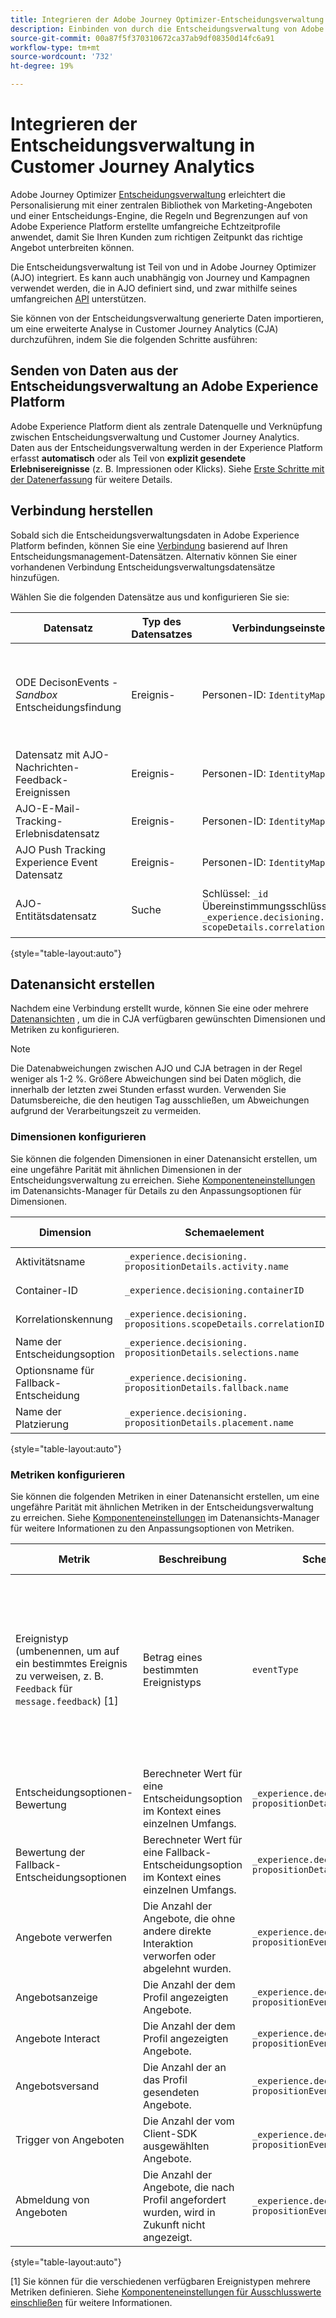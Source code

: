 ```yaml
---
title: Integrieren der Adobe Journey Optimizer-Entscheidungsverwaltung mit Customer Journey Analytics (CJA)
description: Einbinden von durch die Entscheidungsverwaltung von Adobe Journey Optimizer generierten Daten und Analysieren mit Analysis Workspace in Customer Journey Analytics.
source-git-commit: 00a87f5f370310672ca37ab9df08350d14fc6a91
workflow-type: tm+mt
source-wordcount: '732'
ht-degree: 19%

---
```


# Integrieren der Entscheidungsverwaltung in Customer Journey Analytics


Adobe Journey Optimizer [Entscheidungsverwaltung](https://experienceleague.adobe.com/docs/journey-optimizer/using/offer-decisioning/get-started-decision/starting-offer-decisioning.html?lang=en) erleichtert die Personalisierung mit einer zentralen Bibliothek von Marketing-Angeboten und einer Entscheidungs-Engine, die Regeln und Begrenzungen auf von Adobe Experience Platform erstellte umfangreiche Echtzeitprofile anwendet, damit Sie Ihren Kunden zum richtigen Zeitpunkt das richtige Angebot unterbreiten können.

Die Entscheidungsverwaltung ist Teil von und in Adobe Journey Optimizer (AJO) integriert. Es kann auch unabhängig von Journey und Kampagnen verwendet werden, die in AJO definiert sind, und zwar mithilfe seines umfangreichen [API](https://experienceleague.adobe.com/docs/journey-optimizer/using/offer-decisioning/api-reference/getting-started.html?lang=en) unterstützen.

Sie können von der Entscheidungsverwaltung generierte Daten importieren, um eine erweiterte Analyse in Customer Journey Analytics (CJA) durchzuführen, indem Sie die folgenden Schritte ausführen:

## Senden von Daten aus der Entscheidungsverwaltung an Adobe Experience Platform

Adobe Experience Platform dient als zentrale Datenquelle und Verknüpfung zwischen Entscheidungsverwaltung und Customer Journey Analytics. Daten aus der Entscheidungsverwaltung werden in der Experience Platform erfasst **automatisch** oder als Teil von **explizit gesendete Erlebnisereignisse** (z. B. Impressionen oder Klicks). Siehe [Erste Schritte mit der Datenerfassung](https://experienceleague.adobe.com/docs/journey-optimizer/using/offer-decisioning/collect-event-data/data-collection.html?lang=en) für weitere Details.

## Verbindung herstellen

Sobald sich die Entscheidungsverwaltungsdaten in Adobe Experience Platform befinden, können Sie eine [Verbindung](https://experienceleague.adobe.com/docs/analytics-platform/using/cja-connections/create-connection.html?lang=de) basierend auf Ihren Entscheidungsmanagement-Datensätzen. Alternativ können Sie einer vorhandenen Verbindung Entscheidungsverwaltungsdatensätze hinzufügen.

Wählen Sie die folgenden Datensätze aus und konfigurieren Sie sie:

| Datensatz | Typ des Datensatzes | Verbindungseinstellungen | Beschreibung |
| --- | --- | --- | --- |
| ODE DecisonEvents - _Sandbox_ Entscheidungsfindung | Ereignis-   | Personen-ID: `IdentityMap` | Enthält automatisch generierte Daten für Entscheidungsereignisse in der Entscheidungsverwaltung. _Sandbox_ bezieht sich auf den spezifischen Sandbox-Namen. |
| Datensatz mit AJO-Nachrichten-Feedback-Ereignissen | Ereignis-   | Personen-ID: `IdentityMap` | Enthält Ereignisse zum Nachrichtenversand. |
| AJO-E-Mail-Tracking-Erlebnisdatensatz | Ereignis-   | Personen-ID: `IdentityMap` | Enthält E-Mail-Tracking-Ereignisse. |
| AJO Push Tracking Experience Event Datensatz | Ereignis-   | Personen-ID: `IdentityMap` | Enthält Push-Tracking-Ereignisse. |
| AJO-Entitätsdatensatz | Suche | Schlüssel: `_id`<br>Übereinstimmungsschlüssel: `_experience.decisioning.propositions.`<br>`scopeDetails.correlationID` | Enthält Classifications, die Journey- und Campaign-Metadaten mit allen AJO-Ereignisdaten verknüpfen. |

{style="table-layout:auto"}

## Datenansicht erstellen

Nachdem eine Verbindung erstellt wurde, können Sie eine oder mehrere [Datenansichten](https://experienceleague.adobe.com/docs/analytics-platform/using/cja-dataviews/create-dataview.html?lang=de) , um die in CJA verfügbaren gewünschten Dimensionen und Metriken zu konfigurieren.

>[!NOTE]
>
>Die Datenabweichungen zwischen AJO und CJA betragen in der Regel weniger als 1-2 %. Größere Abweichungen sind bei Daten möglich, die innerhalb der letzten zwei Stunden erfasst wurden. Verwenden Sie Datumsbereiche, die den heutigen Tag ausschließen, um Abweichungen aufgrund der Verarbeitungszeit zu vermeiden.

### Dimensionen konfigurieren

Sie können die folgenden Dimensionen in einer Datenansicht erstellen, um eine ungefähre Parität mit ähnlichen Dimensionen in der Entscheidungsverwaltung zu erreichen. Siehe [Komponenteneinstellungen](/help/data-views/component-settings/overview.md) im Datenansichts-Manager für Details zu den Anpassungsoptionen für Dimensionen.

| Dimension | Schemaelement | Einstellungen der Komponente |
| --- | --- | --- |
| Aktivitätsname | `_experience.decisioning.`<br/>`propositionDetails.activity.name` | Komponententyp: Dimension |
| Container-ID | `_experience.decisioning.containerID` | Komponententyp: Dimension |
| Korrelationskennung | `_experience.decisioning.`<br/>`propositions.scopeDetails.correlationID` | Komponententyp: Dimension |
| Name der Entscheidungsoption | `_experience.decisioning.`<br/>`propositionDetails.selections.name` | Komponententyp: Dimension |
| Optionsname für Fallback-Entscheidung | `_experience.decisioning.`<br/>`propositionDetails.fallback.name` | Komponententyp: Dimension |
| Name der Platzierung | `_experience.decisioning.`<br/>`propositionDetails.placement.name` | Komponententyp: Dimension |

{style="table-layout:auto"}


### Metriken konfigurieren

Sie können die folgenden Metriken in einer Datenansicht erstellen, um eine ungefähre Parität mit ähnlichen Metriken in der Entscheidungsverwaltung zu erreichen. Siehe [Komponenteneinstellungen](/help/data-views/component-settings/overview.md) im Datenansichts-Manager für weitere Informationen zu den Anpassungsoptionen von Metriken.

| Metrik | Beschreibung | Schemaelement | Einstellungen der Komponente |
| --- | --- | --- | --- |
| Ereignistyp (umbenennen, um auf ein bestimmtes Ereignis zu verweisen, z. B. `Feedback` für `message.feedback`) [1] | Betrag eines bestimmten Ereignistyps | `eventType` | Komponententyp: Metrik<br/>**[!UICONTROL Einschlusswerte festlegen ]**: on<br/>**[!UICONTROL Übereinstimmung]**: [!UICONTROL Wenn alle Kriterien erfüllt sind]<br/>**[!UICONTROL Kriterien ]**:**[!UICONTROL  Gleich ]**`message.feedback` |
| Entscheidungsoptionen-Bewertung | Berechneter Wert für eine Entscheidungsoption im Kontext eines einzelnen Umfangs. | `_experience.decisioning.`<br/>`propositionDetails.selections.score` | Komponententyp: Metrik |
| Bewertung der Fallback-Entscheidungsoptionen | Berechneter Wert für eine Fallback-Entscheidungsoption im Kontext eines einzelnen Umfangs. | `_experience.decisioning.`<br/>`propositionDetails.fallback.score` | Komponententyp: Metrik |
| Angebote verwerfen | Die Anzahl der Angebote, die ohne andere direkte Interaktion verworfen oder abgelehnt wurden. | `_experience.decisioning.`<br/>`propositionEventType.display` | Komponententyp: Metrik |
| Angebotsanzeige | Die Anzahl der dem Profil angezeigten Angebote. | `_experience.decisioning.`<br/>`propositionEventType.display` | Komponententyp: Metrik |
| Angebote Interact | Die Anzahl der dem Profil angezeigten Angebote. | `_experience.decisioning.`<br/>`propositionEventType.interact` | Komponententyp: Metrik |
| Angebotsversand | Die Anzahl der an das Profil gesendeten Angebote. | `_experience.decisioning.`<br/>`propositionEventType.send` | Komponententyp: Metrik |
| Trigger von Angeboten | Die Anzahl der vom Client-SDK ausgewählten Angebote. | `_experience.decisioning.`<br/>`propositionEventType.trigger` | Komponententyp: Metrik |
| Abmeldung von Angeboten | Die Anzahl der Angebote, die nach Profil angefordert wurden, wird in Zukunft nicht angezeigt. | `_experience.decisioning.`<br/>`propositionEventType.trigger` | Komponententyp: Metrik |

{style="table-layout:auto"}

[1] Sie können für die verschiedenen verfügbaren Ereignistypen mehrere Metriken definieren. Siehe [Komponenteneinstellungen für Ausschlusswerte einschließen](/help/data-views/component-settings/include-exclude-values.md) für weitere Informationen.
